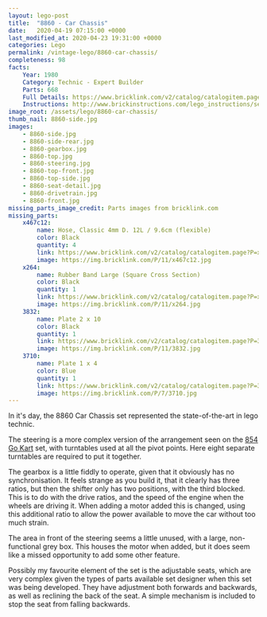 ```yaml
---
layout: lego-post
title:  "8860 - Car Chassis"
date:   2020-04-19 07:15:00 +0000
last_modified_at: 2020-04-23 19:31:00 +0000
categories: Lego
permalink: /vintage-lego/8860-car-chassis/
completeness: 98
facts:    
    Year: 1980
    Category: Technic - Expert Builder
    Parts: 668
    Full Details: https://www.bricklink.com/v2/catalog/catalogitem.page?S=8860-1#T=I
    Instructions: http://www.brickinstructions.com/lego_instructions/set/8860/Car_Chassis
image_root: /assets/lego/8860-car-chassis/
thumb_nail: 8860-side.jpg
images:
    - 8860-side.jpg
    - 8860-side-rear.jpg
    - 8860-gearbox.jpg
    - 8860-top.jpg
    - 8860-steering.jpg
    - 8860-top-front.jpg
    - 8860-top-side.jpg
    - 8860-seat-detail.jpg
    - 8860-drivetrain.jpg
    - 8860-front.jpg
missing_parts_image_credit: Parts images from bricklink.com
missing_parts:
    x467c12:
        name: Hose, Classic 4mm D. 12L / 9.6cm (flexible)
        color: Black
        quantity: 4
        link: https://www.bricklink.com/v2/catalog/catalogitem.page?P=x467c12&idColor=11
        image: https://img.bricklink.com/P/11/x467c12.jpg
    x264: 
        name: Rubber Band Large (Square Cross Section)
        color: Black
        quantity: 1
        link: https://www.bricklink.com/v2/catalog/catalogitem.page?P=x264&idColor=11
        image: https://img.bricklink.com/P/11/x264.jpg
    3832:
        name: Plate 2 x 10
        color: Black
        quantity: 1
        link: https://www.bricklink.com/v2/catalog/catalogitem.page?P=3832&idColor=11
        image: https://img.bricklink.com/P/11/3832.jpg   
    3710:
        name: Plate 1 x 4
        color: Blue
        quantity: 1
        link: https://www.bricklink.com/v2/catalog/catalogitem.page?P=3710&idColor=7
        image: https://img.bricklink.com/P/7/3710.jpg                 
---
```


In it's day, the 8860 Car Chassis set represented the state-of-the-art in lego technic. 

The steering is a more complex version of the arrangement seen on the [854 Go Kart](/vintage-lego/854-go-kart/) set, with turntables used at all the pivot points. Here eight separate turntables are required to put it together.

The gearbox is a little fiddly to operate, given that it obviously has no synchronisation. It feels strange as you build it, that it clearly has three ratios, but then the shifter only has two positions, with the third blocked. This is to do with the drive ratios, and the speed of the engine when the wheels are driving it. When adding a motor added this is changed, using this additional ratio to allow the power available to move the car without too much strain.

The area in front of the steering seems a little unused, with a large, non-functional grey box. This houses the motor when added, but it does seem like a missed opportunity to add some other feature.

Possibly my favourite element of the set is the adjustable seats, which are very complex given the types of parts available  set designer when this set was being developed. They have adjustment both forwards and backwards, as well as reclining the back of the seat.  A simple mechanism is included to stop the seat from falling backwards.